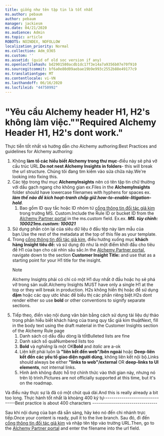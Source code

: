 ```yaml
---
title: giống như tên tập tin là tốt nhất
ms.author: pebaum
author: pebaum
manager: jackiesm
ms.date: 04/21/2020
ms.audience: Admin
ms.topic: article
ROBOTS: NOINDEX, NOFOLLOW
localization_priority: Normal
ms.collection: Adm_O365
ms.custom: ''
ms.assetid: (guid of old soc version if any)
ms.openlocfilehash: bd2901580acdb1dc17f3e14a7a9356b07e70f910
ms.sourcegitcommit: bf6a0e80d09aebae19b9e993c2552b88e49177c9
ms.translationtype: MT
ms.contentlocale: vi-VN
ms.lasthandoff: 06/16/2020
ms.locfileid: "44750992"
---
```

# <a name="required-alchemy-header-h1-h2s-dont-work"></a><span data-ttu-id="ea91e-102">"Yêu cầu Alchemy header H1, H2's không làm việc."</span><span class="sxs-lookup"><span data-stu-id="ea91e-102">"Required Alchemy Header H1, H2's dont work."</span></span>
<span data-ttu-id="ea91e-103">Thực tiễn tốt nhất và hướng dẫn cho Alchemy authoring:</span><span class="sxs-lookup"><span data-stu-id="ea91e-103">Best Practices and guidelines for Alchemy authoring:</span></span>

1. <span data-ttu-id="ea91e-104">Không **làm tổ các hiểu biết Alchemy trong thư mục**-điều này sẽ phá vỡ cấu trúc URL.</span><span class="sxs-lookup"><span data-stu-id="ea91e-104">**Do not nest Alchemy Insights in folders**- this will break the url structure.</span></span> <span data-ttu-id="ea91e-105">Chúng tôi đang tìm kiếm vào sửa chữa này.</span><span class="sxs-lookup"><span data-stu-id="ea91e-105">We're looking into fixing this.</span></span>
1. <span data-ttu-id="ea91e-106">Các tệp trong thư mục **AlchemyInsights** nên có tên tập tin chữ thường với dấu gạch ngang cho không gian ex.</span><span class="sxs-lookup"><span data-stu-id="ea91e-106">Files in the **AlchemyInsights** folder should have lowercase filenames with hyphens for spaces ex.</span></span> <span data-ttu-id="ea91e-107">***làm thế nào để kích hoạt-tranh chấp giữ***.</span><span class="sxs-lookup"><span data-stu-id="ea91e-107">***how-to-enable-litigation-hold***.</span></span>
    1. <span data-ttu-id="ea91e-108">Bao gồm ID quy tắc hoặc ID nhóm từ [cổng thông tin đối tác giả kim](https://alchemyportal.azurewebsites.net) trong trường MS. Custom.</span><span class="sxs-lookup"><span data-stu-id="ea91e-108">Include the Rule ID or bucket ID from the [Alchemy Partner portal](https://alchemyportal.azurewebsites.net) in the ms.custom field.</span></span> <span data-ttu-id="ea91e-109">Ex.</span><span class="sxs-lookup"><span data-stu-id="ea91e-109">ex.</span></span> <span data-ttu-id="ea91e-110">***MS. tùy chỉnh: 100021***</span><span class="sxs-lookup"><span data-stu-id="ea91e-110">***ms.custom: 100021***</span></span>
1. <span data-ttu-id="ea91e-111">Sử dụng phần còn lại của siêu dữ liệu ở đầu tệp này làm mẫu của bạn.</span><span class="sxs-lookup"><span data-stu-id="ea91e-111">Use the rest of the metadata at the top of this file as your template.</span></span>
1. <span data-ttu-id="ea91e-112">Trong [cổng thông tin đối tác giả kim](https://alchemyportal.azurewebsites.net), điều hướng xuống mục **khách hàng Insight tiêu đề:** và sử dụng đó như là một điểm khởi đầu cho tiêu đề H1 của bạn cho cái nhìn sâu sắc.</span><span class="sxs-lookup"><span data-stu-id="ea91e-112">In the [Alchemy Partner portal](https://alchemyportal.azurewebsites.net), navigate down to the section **Customer Insight Title:** and use that as a starting point for your H1 title for the insight.</span></span> 
    > [!NOTE]
    > <span data-ttu-id="ea91e-113">Alchemy Insights phải có chỉ có một H1 duy nhất ở đầu hoặc họ sẽ phá vỡ trong sản xuất.</span><span class="sxs-lookup"><span data-stu-id="ea91e-113">Alchemy Insights MUST have only a single H1 at the top or they will break in production.</span></span> <span data-ttu-id="ea91e-114">H2s không hiển thị hoặc để sử dụng **đậm** hoặc các quy ước khác để biểu thị các phần riêng biệt.</span><span class="sxs-lookup"><span data-stu-id="ea91e-114">H2s dont render either so use **bold** or other conventions to signify separate sections.</span></span>
1. <span data-ttu-id="ea91e-115">Tiếp theo, điền vào nội dung văn bản bằng cách sử dụng tài liệu dự thảo trong phần hiểu biết khách hàng của trang quy tắc giả kim thuật</span><span class="sxs-lookup"><span data-stu-id="ea91e-115">Next, fill in the body text using the draft material in the Customer Insights section of the Alchemy Rule page</span></span>
    1. <span data-ttu-id="ea91e-116">Danh sách có dấu đầu dòng là tốt</span><span class="sxs-lookup"><span data-stu-id="ea91e-116">Bulleted lists are fine</span></span>
    1. <span data-ttu-id="ea91e-117">Danh sách số quá</span><span class="sxs-lookup"><span data-stu-id="ea91e-117">Numbered lists too</span></span>
    1. <span data-ttu-id="ea91e-118">**Bold** và *nghiêng* là một OK</span><span class="sxs-lookup"><span data-stu-id="ea91e-118">**Bold** and *italic* are a-ok</span></span>
    1. <span data-ttu-id="ea91e-119">Liên kết phải luôn là **"liên kết đến web"/bên ngoài** hoặc **Deep-liên kết đến các yếu tố giao diện người dùng**, không liên kết nội bộ.</span><span class="sxs-lookup"><span data-stu-id="ea91e-119">Links should always be either **"links to web"/external** OR **deep-links to UI elements**, not internal links.</span></span>
    1. <span data-ttu-id="ea91e-120">Hình ảnh không được hỗ trợ chính thức vào thời gian này, nhưng nó trên lộ trình.</span><span class="sxs-lookup"><span data-stu-id="ea91e-120">Pictures are not officially supported at this time, but it's on the roadmap.</span></span>

<span data-ttu-id="ea91e-121">Và điều này thực sự là đã có một chút quá dài.</span><span class="sxs-lookup"><span data-stu-id="ea91e-121">And this is really already a bit too long.</span></span> <span data-ttu-id="ea91e-122">Thực hành tốt nhất là khoảng 400 ký tự---------------------------------</span><span class="sxs-lookup"><span data-stu-id="ea91e-122">Best practice is about 400 characters ---------------------------------</span></span>

<span data-ttu-id="ea91e-123">Sau khi nội dung của bạn đã sẵn sàng, hãy kéo nó đến chi nhánh trực tiếp.</span><span class="sxs-lookup"><span data-stu-id="ea91e-123">Once your content is ready, pull it to the live branch.</span></span> <span data-ttu-id="ea91e-124">Sau đó, đi đến [cổng thông tin đối tác giả kim](https://alchemyportal.azurewebsites.net) và nhập tên tệp vào trường URL.</span><span class="sxs-lookup"><span data-stu-id="ea91e-124">Then, go to the [Alchemy Partner portal](https://alchemyportal.azurewebsites.net) and enter the filename into the url field.</span></span> 